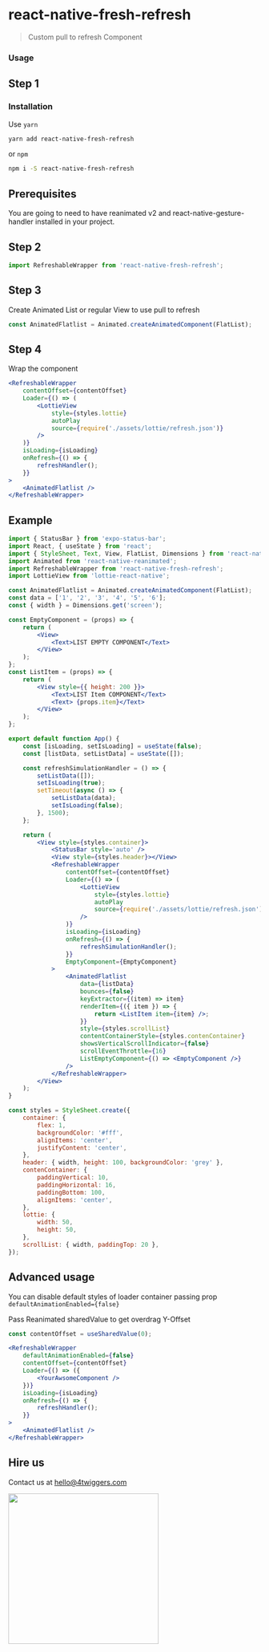 # react-native-fresh-refresh

> Custom pull to refresh Component

### Usage

## Step 1

### Installation

Use `yarn`

```sh
yarn add react-native-fresh-refresh
```

or `npm`

```sh
npm i -S react-native-fresh-refresh
```

## Prerequisites

You are going to need to have reanimated v2 and react-native-gesture-handler installed in your project.

## Step 2

```jsx
import RefreshableWrapper from 'react-native-fresh-refresh';
```

## Step 3

Create Animated List or regular View to use pull to refresh

```jsx
const AnimatedFlatlist = Animated.createAnimatedComponent(FlatList);
```

## Step 4

Wrap the component

```jsx
<RefreshableWrapper
	contentOffset={contentOffset}
	Loader={() => (
		<LottieView
			style={styles.lottie}
			autoPlay
			source={require('./assets/lottie/refresh.json')}
		/>
	)}
	isLoading={isLoading}
	onRefresh={() => {
		refreshHandler();
	}}
>
	<AnimatedFlatlist />
</RefreshableWrapper>
```

## Example

```jsx
import { StatusBar } from 'expo-status-bar';
import React, { useState } from 'react';
import { StyleSheet, Text, View, FlatList, Dimensions } from 'react-native';
import Animated from 'react-native-reanimated';
import RefreshableWrapper from 'react-native-fresh-refresh';
import LottieView from 'lottie-react-native';

const AnimatedFlatlist = Animated.createAnimatedComponent(FlatList);
const data = ['1', '2', '3', '4', '5', '6'];
const { width } = Dimensions.get('screen');

const EmptyComponent = (props) => {
	return (
		<View>
			<Text>LIST EMPTY COMPONENT</Text>
		</View>
	);
};
const ListItem = (props) => {
	return (
		<View style={{ height: 200 }}>
			<Text>LIST Item COMPONENT</Text>
			<Text> {props.item}</Text>
		</View>
	);
};

export default function App() {
	const [isLoading, setIsLoading] = useState(false);
	const [listData, setListData] = useState([]);

	const refreshSimulationHandler = () => {
		setListData([]);
		setIsLoading(true);
		setTimeout(async () => {
			setListData(data);
			setIsLoading(false);
		}, 1500);
	};

	return (
		<View style={styles.container}>
			<StatusBar style='auto' />
			<View style={styles.header}></View>
			<RefreshableWrapper
				contentOffset={contentOffset}
				Loader={() => (
					<LottieView
						style={styles.lottie}
						autoPlay
						source={require('./assets/lottie/refresh.json')}
					/>
				)}
				isLoading={isLoading}
				onRefresh={() => {
					refreshSimulationHandler();
				}}
				EmptyComponent={EmptyComponent}
			>
				<AnimatedFlatlist
					data={listData}
					bounces={false}
					keyExtractor={(item) => item}
					renderItem={({ item }) => {
						return <ListItem item={item} />;
					}}
					style={styles.scrollList}
					contentContainerStyle={styles.contenContainer}
					showsVerticalScrollIndicator={false}
					scrollEventThrottle={16}
					ListEmptyComponent={() => <EmptyComponent />}
				/>
			</RefreshableWrapper>
		</View>
	);
}

const styles = StyleSheet.create({
	container: {
		flex: 1,
		backgroundColor: '#fff',
		alignItems: 'center',
		justifyContent: 'center',
	},
	header: { width, height: 100, backgroundColor: 'grey' },
	contenContainer: {
		paddingVertical: 10,
		paddingHorizontal: 16,
		paddingBottom: 100,
		alignItems: 'center',
	},
	lottie: {
		width: 50,
		height: 50,
	},
	scrollList: { width, paddingTop: 20 },
});
```

## Advanced usage

You can disable default styles of loader container passing prop `defaultAnimationEnabled={false}`

Pass Reanimated sharedValue to get overdrag Y-Offset

```jsx
const contentOffset = useSharedValue(0);
```

```jsx
<RefreshableWrapper
	defaultAnimationEnabled={false}
	contentOffset={contentOffset}
	Loader={() => ({
		<YourAwsomeComponent />
	})}
	isLoading={isLoading}
	onRefresh={() => {
		refreshHandler();
	}}
>
	<AnimatedFlatlist />
</RefreshableWrapper>
```

## Hire us

Contact us at hello@4twiggers.com

<img width="300" src="https://github.com/4TWIGGERS/react-native-fresh-refresh/blob/main/gif/refresh.gif">
